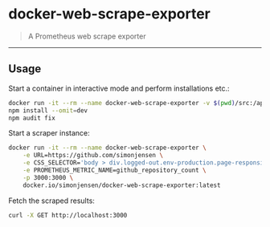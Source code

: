 # docker-web-scrape-exporter

> A Prometheus web scrape exporter

---

## Usage

Start a container in interactive mode and perform installations etc.:

```sh
docker run -it --rm --name docker-web-scrape-exporter -v $(pwd)/src:/app -w /app -p 3000:3000 -u $(id -u ${USER}):$(id -g ${USER}) node:21-alpine sh
npm install --omit=dev
npm audit fix
```


Start a scraper instance:

```sh
docker run -it --rm --name docker-web-scrape-exporter \
    -e URL=https://github.com/simonjensen \
    -e CSS_SELECTOR='body > div.logged-out.env-production.page-responsive.page-profile > div.application-main > main > div.mt-4.position-sticky.top-0.d-none.d-md-block.color-bg-default.width-full.border-bottom.color-border-muted > div > div > div.Layout-main > div > nav > a:nth-child(2) > span' \
    -e PROMETHEUS_METRIC_NAME=github_repository_count \
    -p 3000:3000 \
    docker.io/simonjensen/docker-web-scrape-exporter:latest
```

Fetch the scraped results:

```sh
curl -X GET http://localhost:3000
```
